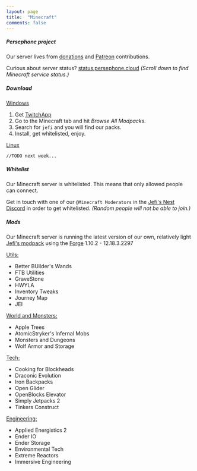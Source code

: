 ```yaml
---
layout: page
title:  "Minecraft"
comments: false
---
```

##### Persephone project

Our server lives from [donations](https://www.paypal.me/RheaAyase) and [Patreon](https://www.patreon.com/RheaAyase) contributions.

Curious about server status? [status.persephone.cloud](http://status.persephone.cloud) _(Scroll down to find Minecraft service status.)_

##### Download

<u>Windows</u>

1. Get [TwitchApp](https://app.twitch.tv)
2. Go to the Minecraft tab and hit _Browse All Modpacks._
3. Search for `jefi` and you will find our packs.
4. Install, get whitelisted, enjoy.

<u>Linux</u>

`//TODO next week...`

##### Whitelist

Our Minecraft server is whitelisted. This means that only allowed people can connect.

Get in touch with one of our `@Minecraft Moderators` in the [Jefi's Nest Discord](https://discord.gg/) in order to get whitelisted. _(Random people will not be able to join.)_

##### Mods

Our Minecraft server is running the latest version of our own, relatively light [Jefi's modpack](https://minecraft.curseforge.com/projects/jefis-modpack?gameCategorySlug=modpacks&projectID=267588) using the [Forge](https://files.minecraftforge.net/maven/net/minecraftforge/forge/index_1.10.2.html) 1.10.2 - 12.18.3.2297

<u>Utils:</u>
* Better BUilder's Wands
* FTB Utilities
* GraveStone
* HWYLA
* Inventory Tweaks
* Journey Map
* JEI

<u>World and Monsters:</u>
* Apple Trees
* AtomicStryker's Infernal Mobs
* Monsters and Dungeons
* Wolf Armor and Storage

<u>Tech:</u>
* Cooking for Blockheads
* Draconic Evolution
* Iron Backpacks
* Open Glider
* OpenBlocks Elevator
* Simply Jetpacks 2
* Tinkers Construct

<u>Engineering:</u>
* Applied Energistics 2
* Ender IO
* Ender Storage
* Environmental Tech
* Extreme Reactors
* Immersive Engineering

